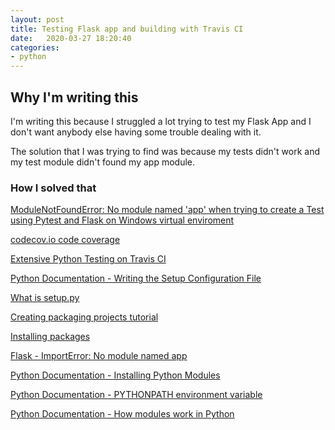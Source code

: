 ```yaml
---
layout: post
title: Testing Flask app and building with Travis CI
date:   2020-03-27 18:20:40
categories: 
- python
---
```


## Why I'm writing this

I'm writing this because I struggled a lot trying to test my Flask App and I don't want anybody else having some trouble dealing with it.

The solution that I was trying to find was because my tests didn't work and my test module didn't found my app module.

### How I solved that


[ModuleNotFoundError: No module named 'app' when trying to create a Test using Pytest and Flask on Windows virtual enviroment](https://stackoverflow.com/questions/60859997/modulenotfounderror-no-module-named-app-when-trying-to-create-a-test-using-py)

[codecov.io code coverage](https://codecov.io/)

[Extensive Python Testing on Travis CI](https://blog.travis-ci.com/2019-08-07-extensive-python-testing-on-travis-ci)

[Python Documentation - Writing the Setup Configuration File](https://docs.python.org/3/distutils/configfile.html)

[What is setup.py](https://stackoverflow.com/questions/1471994/what-is-setup-py)

[Creating packaging projects tutorial](https://packaging.python.org/tutorials/packaging-projects/)

[Installing packages](https://packaging.python.org/tutorials/installing-packages/)

[Flask - ImportError: No module named app](https://stackoverflow.com/questions/22711087/flask-importerror-no-module-named-app)

[Python Documentation - Installing Python Modules](https://docs.python.org/3/installing/index.html#installing-index)

[Python Documentation - PYTHONPATH environment variable](https://docs.python.org/3/using/cmdline.html#envvar-PYTHONPATH)

[Python Documentation - How modules work in Python](https://docs.python.org/3/tutorial/modules.html)

